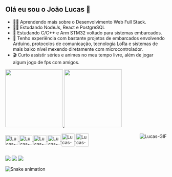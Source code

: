 ## Olá eu sou o João Lucas 👋
- 👨‍💻 Aprendendo mais sobre o Desenvolvimento Web Full Stack.
- 🕵️‍♂️ Estudando NodeJs, React e PostgreSQL
- 🌱 Estudando  C/C++ e Arm STM32 voltado para sistemas embarcados.
- 🔩 Tenho experiência com bastante projetos de embarcados envolvendo Arduino, protocolos de comunicação, tecnologia LoRa e sistemas de mais baixo nível mexendo diretamente com microcontrolador. 
- 🎬 Curto assistir séries e animes no meu tempo livre, além de jogar algum jogo de fps com amigos.

<div>
  <a href="https://github.com/lucaskenp">
  <img height="180em" src="https://github-readme-stats.vercel.app/api?username=lucaskenp&show_icons=true&theme=vision-friendly-dark&include_all_commits=true&count_private=true"/>
  <img height="180em" src="https://github-readme-stats.vercel.app/api/top-langs/?username=lucaskenp&layout=compact&langs_count=7&theme=vision-friendly-dark"/>
</div>
  
<div style="display: inline_block"><br>
  <img align="center" alt="Lucas-C" height="30" width="40" src="https://raw.githubusercontent.com/jmnote/z-icons/master/svg/c.svg"/>
  <img align="center" alt="Lucas-C++" height="30" width="40" src="https://raw.githubusercontent.com/jmnote/z-icons/master/svg/cpp.svg"/>
  <img align="center" alt="Lucas-Git" height="30" width="40" src="https://raw.githubusercontent.com/jmnote/z-icons/master/svg/git.svg"/>
  <img align="center" alt="Lucas-Js" height="30" width="40" src="https://raw.githubusercontent.com/jmnote/z-icons/master/svg/javascript.svg"/>
  <img align="center" alt="Lucas-React"  width="40" src="https://img.icons8.com/bubbles/40/undefined/react.png"/>
  <img align="center" alt="Lucas-NodeJs" width="40" src="https://img.icons8.com/fluency/48/undefined/node-js.png"/>
  <img align="right" alt="Lucas-GIF" src="https://media.discordapp.net/attachments/530081636348592130/877010609533767751/ezgif.com-resize_1.gif"/>
</div>
  
##
<div> 
  <a href="https://www.instagram.com/lucaskenp/" target="_blank"><img src="https://img.shields.io/badge/-Instagram-%23E4405F?style=for-the-badge&logo=instagram&logoColor=white" target="_blank"></a>
  <a href = "mailto:lucasmonteirolima17@gmail.com"><img src="https://img.shields.io/badge/-Gmail-%23333?style=for-the-badge&logo=gmail&logoColor=white" target="_blank"></a>
  <a href="https://www.linkedin.com/in/lucas-lima-659098215/" target="_blank"><img src="https://img.shields.io/badge/-LinkedIn-%230077B5?style=for-the-badge&logo=linkedin&logoColor=white" target="_blank"></a>
 
![Snake animation](https://github.com/lucaskenp/lucaskenp/blob/output/github-contribution-grid-snake.svg)
  
</div>

